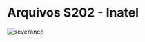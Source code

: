# Arquivos S202 - Inatel

![severance](https://media0.giphy.com/media/v1.Y2lkPTc5MGI3NjExNTFodnEwMTRtN3hscXd0dzVwbjR2MzVudXkweHZ0dGZqOG53ZmJrdCZlcD12MV9pbnRlcm5hbF9naWZfYnlfaWQmY3Q9Zw/XjDZoIXRpaJjZY6VFI/giphy.gif)
